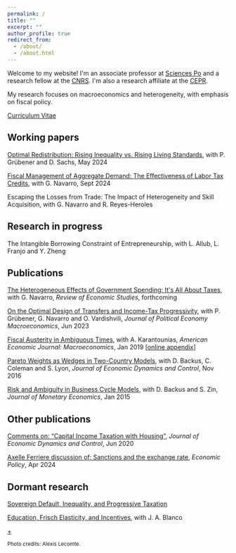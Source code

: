 ```yaml
---
permalink: /
title: ""
excerpt: ""
author_profile: true
redirect_from: 
  - /about/
  - /about.html
---
```


Welcome to my website! I'm an associate professor at [Sciences Po](https://www.sciencespo.fr/department-economics/) and a research fellow at the [CNRS](https://cnrs.fr/en/). I'm also a research affiliate at the [CEPR](https://cepr.org/). 

My research focuses on macroeconomics and heterogeneity, with emphasis on fiscal policy.

[Curriculum Vitae](/files/CV_AxelleFerriere.pdf)


## Working papers

[Optimal Redistribution: Rising Inequality vs. Rising Living Standards](/files/FGS_202405.pdf), with P. Grübener and D. Sachs, May 2024

[Fiscal Management of Aggregate Demand: The Effectiveness of Labor Tax Credits](/files/FN_IMF_202409.pdf), with G. Navarro, Sept 2024

Escaping the Losses from Trade: The Impact of Heterogeneity and Skill Acquisition, with G. Navarro and R. Reyes-Heroles


## Research in progress

The Intangible Borrowing Constraint of Entrepreneurship, with L. Allub, L. Franjo and Y. Zheng


## Publications

[The Heterogeneous Effects of Government Spending: It's All About Taxes](/files/HEFP_FN_20240301.pdf), with G. Navarro, _Review of Economic Studies_, forthcoming

[On the Optimal Design of Transfers and Income-Tax Progressivity](/files/FGNV_Draft_2022.10.pdf), with P. Grübener, G. Navarro and O. Vardishvili, _Journal of Political Economy Macroeconomics_, Jun 2023

[Fiscal Austerity in Ambiguous Times](https://www.aeaweb.org/articles?id=10.1257/mac.20160085), with A. Karantounias, _American Economic Journal: Macroeconomics_, Jan 2019 [[online appendix](/files/fiscal_austerity_online.pdf)]

[Pareto Weights as Wedges in Two-Country Models](https://www.sciencedirect.com/science/article/abs/pii/S0165188916300501), with D. Backus, C. Coleman and S. Lyon, _Journal of Economic Dynamics and Control_, Nov 2016

[Risk and Ambiguity in Business Cycle Models](https://www.sciencedirect.com/science/article/pii/S0304393214001810), with D. Backus and S. Zin, _Journal of Monetary Economics_, Jan 2015


## Other publications

[Comments on: “Capital Income Taxation with Housing”](https://www.sciencedirect.com/science/article/abs/pii/S0165188920300531), _Journal of Economic Dynamics and Control_, Jun 2020

[Axelle Ferriere discussion of: Sanctions and the exchange rate](https://academic.oup.com/economicpolicy/article-abstract/39/118/355/7699773), _Economic Policy_, Apr 2024


## Dormant research

[Sovereign Default, Inequality, and Progressive Taxation](/files/Ferriere_default_2015.pdf)

[Education, Frisch Elasticity, and Incentives](/files/BlancoFerriere_201312.pdf), with J. A. Blanco


[+](https://sciencespo.zoom.us/j/9582773300)


<small>Photo credits: Alexis Lecomte.<small>

